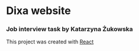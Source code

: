 # Dixa website
### Job interview task by Katarzyna Żukowska


This project was created with [React](https://github.com/facebook/create-react-app)
